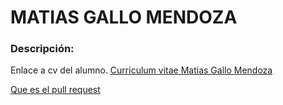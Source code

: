 # MATIAS GALLO MENDOZA 
### Descripción:
Enlace a cv del alumno.
[Curriculum vitae Matias Gallo Mendoza](https://github.com/MGM-code/tp1labIV/blob/master/Repo/CV.md)

[Que es el pull request](https://github.com/MGM-code/tp1labIV/blob/4-PullRequest/Repo/PullRequest.md)
 


